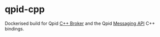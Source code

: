 # qpid-cpp

Dockerised build for Qpid [C++ Broker](http://qpid.apache.org/components/cpp-broker/index.html) and the Qpid [Messaging API](http://qpid.apache.org/components/messaging-api/index.html) C++ bindings.


